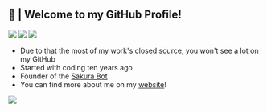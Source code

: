 ## 👻 | Welcome to my GitHub Profile!
![](https://img.shields.io/badge/-Error44-blueviolet)
![](https://img.shields.io/badge/Sakura%20Service-Online-blueviolet)
![](https://komarev.com/ghpvc/?username=Error44-Developer&color=blueviolet)

- Due to that the most of my work's closed source, you won't see a lot on my GitHub
- Started with coding ten years ago
- Founder of the [Sakura Bot](https://github.com/Sakura-World)
- You can find more about me on my [website](https://error44.eu/)!

![](https://github.com/Error44-Developer/SakuraGitHub.png)
